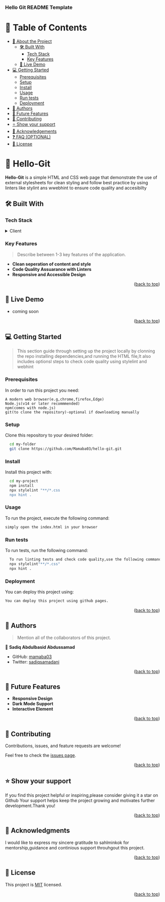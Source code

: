  <h3><b>Hello Git README Template</b></h3>
<!-- TABLE OF CONTENTS -->

# 📗 Table of Contents

- [📖 About the Project](#about-project)
  - [🛠 Built With](#built-with)
    - [Tech Stack](#tech-stack)
    - [Key Features](#key-features)
  - [🚀 Live Demo](#live-demo)
- [💻 Getting Started](#getting-started)
  - [Prerequisites](#prerequisites)
  - [Setup](#setup)
  - [Install](#install)
  - [Usage](#usage)
  - [Run tests](#run-tests)
  - [Deployment](#deployment)
- [👥 Authors](#authors)
- [🔭 Future Features](#future-features)
- [🤝 Contributing](#contributing)
- [⭐️ Show your support](#support)
- [🙏 Acknowledgements](#acknowledgements)
- [❓ FAQ (OPTIONAL)](#faq)
- [📝 License](#license)



# 📖 Hello-Git<a name="Hello-git is a static website built to display my projects and skills, developed on june 15,2025, as part of my git learning it serves as a professsional online presence highlight my development journey and connect with potential collaborators"></a>


**Hello-Git** is a simple HTML and CSS web page that demonstrate the use of external stylesheets for clean styling and follow best practice by using linters like stylint ans wwebhint to ensure code quality and accesibilty

## 🛠 Built With <a name="built-with"></a>

### Tech Stack <a name="tech-stack"></a>



<details>
  <summary>Client</summary>
  <ul>
    <li><a href="https://reactjs.org/">HTML and CSS</a></li>
  </ul>
</details>





<!-- Features -->

### Key Features <a name="key-features"></a>

> Describe between 1-3 key features of the application.

- **Clean seperation of content and style**
- **Code Quality Assuarance with Linters**
- **Responsive and Accessible Design**

<p align="right">(<a href="#readme-top">back to top</a>)</p>


## 🚀 Live Demo <a name="Coming soon"></a>



- coming soon
<p align="right">(<a href="#readme-top">back to top</a>)</p>

<!-- GETTING STARTED -->

## 💻 Getting Started <a name="getting-started"></a>

> This section guide through setting up the project locally by clonning the repo installing dependencies,and running the HTML file,It also includes optionsl steps to check code quality using stylelint and webhint

### Prerequisites

In order to run this project you need:

```
A modern web browser(e.g,chrome,firefox,Edge)
Node.js(v14 or later recommmended)
npm(comes with node.js)
git(to clone the repository)-optional if downloading manually
```

### Setup

Clone this repository to your desired folder:

```sh
  cd my-folder
  git clone https://github.com/Mamaba03/hello-git.git
```

### Install

Install this project with:

```sh
  cd my-project
  npm install
  npx stylelint "**/*.css
  npx hint .
```

### Usage

To run the project, execute the following command:

```sh
simply open the index.html in your browser
```

### Run tests

To run tests, run the following command:


```sh
  To run linting tests and check code quality,use the following command
  npx stylelint"**/*.css"
  npx hint .
```


### Deployment

You can deploy this project using:


```sh
You can deploy this project using github pages.
```


<p align="right">(<a href="#readme-top">back to top</a>)</p>

<!-- AUTHORS -->

## 👥 Authors <a name="authors"></a>

> Mention all of the collaborators of this project.

👤 **Sadiq Abdulbasid Abdussamad**

- GitHub: [mamaba03](https://github.com/mamaba03)
- Twitter: [sadiqsamadani](https://x.com/SadiqSamadani?t=0qVB358xv0FUnqsxLf_AZg&s=09)


<p align="right">(<a href="#readme-top">back to top</a>)</p>

<!-- FUTURE FEATURES -->

## 🔭 Future Features <a name="future-features"></a>



- **Responsive Design**
- **Dark Mode Support**
- **Interactive Element**

<p align="right">(<a href="#readme-top">back to top</a>)</p>



## 🤝 Contributing <a name="contributing"></a>

Contributions, issues, and feature requests are welcome!

Feel free to check the [issues page](../../issues/).

<p align="right">(<a href="#readme-top">back to top</a>)</p>

<!-- SUPPORT -->

## ⭐️ Show your support <a name="support"></a>

If you find this project helpful or inspiring,please consider giving it a star on Github
Your support helps keep the project growing and motivates further development.Thank you!

<p align="right">(<a href="#readme-top">back to top</a>)</p>



## 🙏 Acknowledgments <a name="acknowledgements"></a>

I would like to express my sincere gratitude to sahlminkok for mentorship,guidance and continious support throuhgout this project.

<p align="right">(<a href="#readme-top">back to top</a>)</p>




## 📝 License <a name="license"></a>

This project is [MIT](./LICENSE) licensed.



<p align="right">(<a href="#readme-top">back to top</a>)</p>